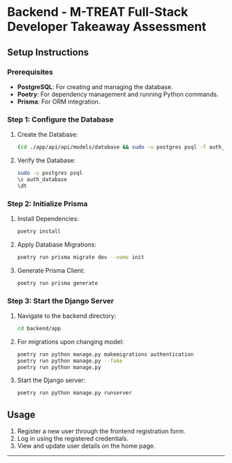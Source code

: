 # Backend - M-TREAT Full-Stack Developer Takeaway Assessment

## Setup Instructions

### Prerequisites

-   **PostgreSQL**: For creating and managing the database.
-   **Poetry**: For dependency management and running Python commands.
-   **Prisma**: For ORM integration.

### Step 1: Configure the Database

1. Create the Database:

    ```sh
    (cd ./app/api/api/models/database && sudo -u postgres psql -f auth_database.sql)
    ```

2. Verify the Database:
    ```sh
    sudo -u postgres psql
    \c auth_database
    \dt
    ```

### Step 2: Initialize Prisma

1. Install Dependencies:

    ```sh
    poetry install
    ```

2. Apply Database Migrations:

    ```sh
    poetry run prisma migrate dev --name init
    ```

3. Generate Prisma Client:
    ```sh
    poetry run prisma generate
    ```

### Step 3: Start the Django Server

1. Navigate to the backend directory:

    ```sh
    cd backend/app
    ```

2. For migrations upon changing model:

    ```sh
    poetry run python manage.py makemigrations authentication
    poetry run python manage.py --fake
    poetry run python manage.py
    ```

3. Start the Django server:
    ```sh
    poetry run python manage.py runserver
    ```

## Usage

1. Register a new user through the frontend registration form.
2. Log in using the registered credentials.
3. View and update user details on the home page.

---
